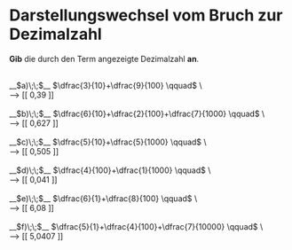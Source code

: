 <!--
version:  0.0.1

language: de

@style
input {
    text-align: center;
}

.flex-container {
    display: flex;
    flex-wrap: wrap;
    align-items: stretch;
    gap: 20px;
}

.flex-child {
    flex: 1;
    min-width: 350px;
    margin-right: 20px;
}

@media (max-width: 400px) {
    .flex-child {
        flex: 100%;
        margin-right: 0;
    }
}
@end

formula: \carry   \textcolor{red}{\scriptsize #1}
formula: \digit   \rlap{\carry{#1}}\phantom{#2}#2
formula: \permil  \text{‰}

import: https://raw.githubusercontent.com/LiaTemplates/Tikz-Jax/main/README.md

script: https://cdn.jsdelivr.net/gh/LiaTemplates/Tikz-Jax@main/dist/index.js


tags: Bruchrechnung, Zahlenverständnis, Dezimalzahlen, sehr leicht, sehr niedrig, Angeben

comment: Eine Summe von Brüchen als Dezimalzahl? Schreib sie nieder.

author: Martin Lommatzsch

-->




# Darstellungswechsel vom Bruch zur Dezimalzahl

**Gib** die durch den Term angezeigte Dezimalzahl **an**.

<br>

<section class="flex-container">
<div class="flex-child">
__$a)\;\;$__ $\dfrac{3}{10}+\dfrac{9}{100} \qquad$  \
<br>
--> [[  0,39   ]] 
<br>
</div>
<div class="flex-child">
<br>
__$b)\;\;$__ $\dfrac{6}{10}+\dfrac{2}{100}+\dfrac{7}{1000} \qquad$  \
<br>
--> [[  0,627  ]] 
<br>
</div>
<div class="flex-child">
<br>
__$c)\;\;$__ $\dfrac{5}{10}+\dfrac{5}{1000} \qquad$  \
<br>
--> [[  0,505  ]] 
<br>
</div>
<div class="flex-child">
<br>
__$d)\;\;$__ $\dfrac{4}{100}+\dfrac{1}{1000} \qquad$  \
<br>
--> [[  0,041  ]] 
<br>
</div>
<div class="flex-child">
<br>
__$e)\;\;$__ $\dfrac{6}{1}+\dfrac{8}{100} \qquad$  \
<br>
--> [[  6,08   ]] 
<br>
</div>
<div class="flex-child">
<br>
__$f)\;\;$__ $\dfrac{5}{1}+\dfrac{4}{100}+\dfrac{7}{10000} \qquad$  \
<br>
--> [[  5,0407 ]] 

<br>
</div>
</section>

<br>
<br>
<br>

